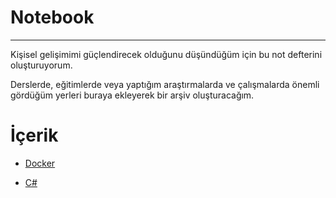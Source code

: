 # Notebook
---

Kişisel gelişimimi güçlendirecek olduğunu düşündüğüm için bu not defterini oluşturuyorum. 

Derslerde, eğitimlerde veya yaptığım araştırmalarda ve çalışmalarda önemli gördüğüm yerleri buraya ekleyerek bir arşiv oluşturacağım.

# İçerik

- [Docker](https://github.com/AhmetOsmn/Notebook/tree/main/Docker)

- [C#](https://github.com/AhmetOsmn/Notebook/tree/main/C%23)
